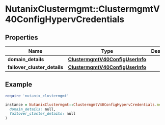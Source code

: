 # NutanixClustermgmt::ClustermgmtV40ConfigHypervCredentials

## Properties

| Name | Type | Description | Notes |
| ---- | ---- | ----------- | ----- |
| **domain_details** | [**ClustermgmtV40ConfigUserInfo**](ClustermgmtV40ConfigUserInfo.md) |  | [optional] |
| **failover_cluster_details** | [**ClustermgmtV40ConfigUserInfo**](ClustermgmtV40ConfigUserInfo.md) |  | [optional] |

## Example

```ruby
require 'nutanix_clustermgmt'

instance = NutanixClustermgmt::ClustermgmtV40ConfigHypervCredentials.new(
  domain_details: null,
  failover_cluster_details: null
)
```

